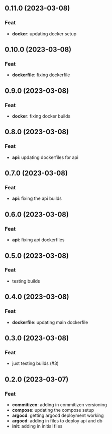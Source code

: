 ## 0.11.0 (2023-03-08)

### Feat

- **docker**: updating docker setup

## 0.10.0 (2023-03-08)

### Feat

- **dockerfile**: fixing dockerfile

## 0.9.0 (2023-03-08)

### Feat

- **docker**: fixing docker builds

## 0.8.0 (2023-03-08)

### Feat

- **api**: updating dockerfiles for api

## 0.7.0 (2023-03-08)

### Feat

- **api**: fixing the api builds

## 0.6.0 (2023-03-08)

### Feat

- **api**: fixing api dockerfiles

## 0.5.0 (2023-03-08)

### Feat

- testing builds

## 0.4.0 (2023-03-08)

### Feat

- **dockerfile**: updating main dockerfile

## 0.3.0 (2023-03-08)

### Feat

- just testing builds (#3)

## 0.2.0 (2023-03-07)

### Feat

- **commitizen**: adding in commitizen versioning
- **compose**: updating the compose setup
- **argocd**: getting argocd deployment working
- **argocd**: adding in files to deploy api and db
- **init**: adding in initial files
